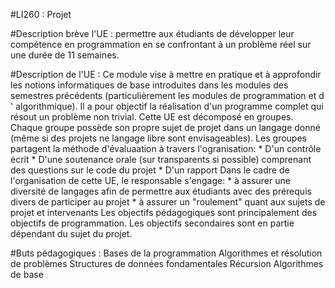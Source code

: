 #LI260 : Projet

#Description brève l'UE :
permettre aux étudiants de développer leur compétence en programmation en se confrontant à un problème réel sur une durée de 11 semaines.

#Description de l'UE :
Ce module vise à mettre en pratique et à approfondir les notions informatiques de base introduites dans les modules des semestres précédents (particulièrement les modules de programmation et d ' algorithmique). Il a pour objectif la réalisation d'un programme complet qui résout un problème non trivial.
Cette UE est décomposé en groupes. Chaque groupe possède son propre sujet de projet dans un langage donné (même si des projets ne langage libre sont envisageables). Les groupes partagent la méthode d'évaluaation à travers l'ogranisation: * D'un contrôle écrit * D'une soutenance orale (sur transparents si possible) comprenant des questions sur le code du projet * D'un rapport
Dans le cadre de l'organisation de cette UE, le responsable s'engage: * à assurer une diversité de langages afin de permettre aux étudiants avec des prérequis divers de participer au projet * à assurer un "roulement" quant aux sujets de projet et intervenants
Les objectifs pédagogiques sont principalement des objectifs de programmation. Les objectifs secondaires sont en partie dépendant du sujet du projet.


#Buts pédagogiques :
Bases de la programmation
Algorithmes et résolution de problèmes
Structures de données fondamentales
Récursion
Algorithmes de base
